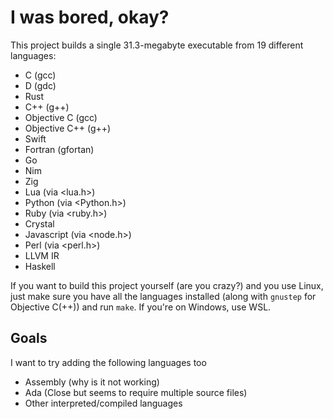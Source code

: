 # I was bored, okay?
This project builds a single 31.3-megabyte executable from 19 different languages:
- C (gcc)
- D (gdc)
- Rust
- C++ (g++)
- Objective C (gcc)
- Objective C++ (g++)
- Swift
- Fortran (gfortan)
- Go
- Nim
- Zig  
- Lua (via <lua.h>)  
- Python (via <Python.h>)
- Ruby (via <ruby.h>)
- Crystal
- Javascript (via <node.h>)
- Perl (via <perl.h>)
- LLVM IR
- Haskell

If you want to build this project yourself (are you crazy?) and you use Linux, just make sure you have all the languages installed (along with `gnustep` for Objective C(++)) and run `make`. If you're on Windows, use WSL.
## Goals

I want to try adding the following languages too

- Assembly (why is it not working)
- Ada (Close but seems to require multiple source files)
- Other interpreted/compiled languages


